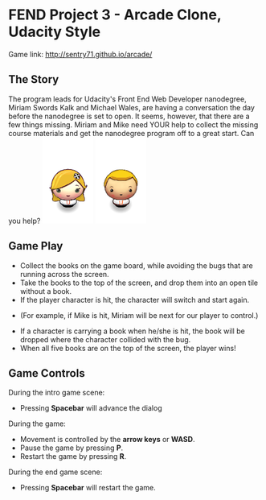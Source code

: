 FEND Project 3 - Arcade Clone, Udacity Style
===============================

Game link: http://sentry71.github.io/arcade/

The Story
---
The program leads for Udacity's Front End Web Developer nanodegree, Miriam Swords Kalk and Michael Wales, are having a conversation the day before the nanodegree is set to open. It seems, however, that there are a few things missing. Miriam and Mike need YOUR help to collect the missing course materials and get the nanodegree program off to a great start. Can you help?
![Miriam](images/Miriam.png)  ![Mike](images/Mike.png)

Game Play
---
- Collect the books on the game board, while avoiding the bugs that are running across the screen.
- Take the books to the top of the screen, and drop them into an open tile without a book.
- If the player character is hit, the character will switch and start again.
+ (For example, if Mike is hit, Miriam will be next for our player to control.)
- If a character is carrying a book when he/she is hit, the book will be dropped where the character collided with the bug.
- When all five books are on the top of the screen, the player wins!

Game Controls
---
During the intro game scene:
- Pressing **Spacebar** will advance the dialog

During the game:
- Movement is controlled by the **arrow keys** or **WASD**.
- Pause the game by pressing **P**.
- Restart the game by pressing **R**.

During the end game scene:
- Pressing **Spacebar** will restart the game.
